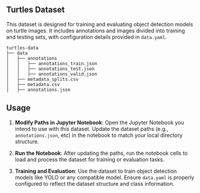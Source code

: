 ## Turtles Dataset

This dataset is designed for training and evaluating object detection models on turtle images. It includes annotations and images divided into training and testing sets, with configuration details provided in `data.yaml`.

```plaintext
turtles-data
├── data
│   ├── annotations
│   │   ├── annotations_train.json
│   │   ├── annotations_test.json
│   │   ├── annotations_valid.json
│   ├── metadata_splits.csv
│   ├── metadata.csv
│   ├── annotations.json
```

## Usage

1. **Modify Paths in Jupyter Notebook**: Open the Jupyter Notebook you intend to use with this dataset. Update the dataset paths (e.g., `annotations.json`, etc) in the notebook to match your local directory structure.

2. **Run the Notebook**: After updating the paths, run the notebook cells to load and process the dataset for training or evaluation tasks.

3. **Training and Evaluation**: Use the dataset to train object detection models like YOLO or any compatible model. Ensure `data.yaml` is properly configured to reflect the dataset structure and class information.
